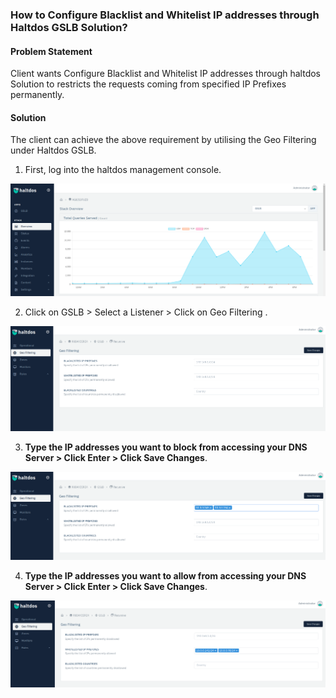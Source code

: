 ### **How to Configure Blacklist and Whitelist IP addresses through Haltdos GSLB Solution**?

#### **Problem Statement**

Client wants Configure Blacklist and Whitelist IP addresses through haltdos Solution to restricts the requests coming from specified IP Prefixes permanently. 

#### **Solution**

The client can achieve the above requirement by utilising the Geo Filtering under Haltdos GSLB.

1. First, log into the haltdos management console.

![](/img/gslb/kb/gslb2.1.png)

2. Click on GSLB > Select a Listener > Click on Geo Filtering .

![](/img/gslb/kb/gslb2.2.png)

3. **Type the IP addresses you want to block from accessing your DNS Server > Click Enter > Click Save Changes**.

![](/img/gslb/kb/gslb2.3.png)

4. **Type the IP addresses you want to allow from accessing your DNS Server > Click Enter > Click Save Changes**.

![](/img/gslb/kb/gslb2.4.png)